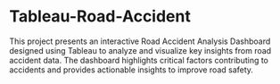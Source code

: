 # Tableau-Road-Accident
This project presents an interactive Road Accident Analysis Dashboard designed using Tableau to analyze and visualize key insights from road accident data. The dashboard highlights critical factors contributing to accidents and provides actionable insights to improve road safety.

